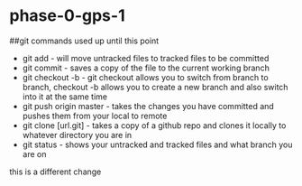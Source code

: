 # phase-0-gps-1
##git commands used up until this point
- git add - will move untracked files to tracked files to be committed
- git commit - saves a copy of the file to the current working branch
- git checkout -b - git checkout allows you to switch from branch to branch, checkout -b allows you to create a new branch and also switch into it at the same time
- git push origin master - takes the changes you have committed and pushes them from your local to remote
- git clone [url.git] - takes a copy of a github repo and clones it locally to whatever directory you are in
- git status - shows your untracked and tracked files and what branch you are on

this is a different change